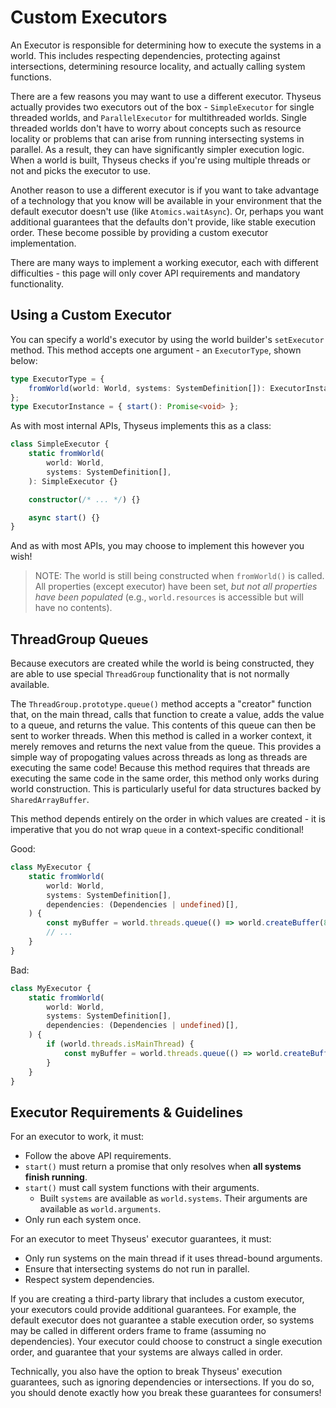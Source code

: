 # Custom Executors

An Executor is responsible for determining how to execute the systems in a
world. This includes respecting dependencies, protecting against intersections,
determining resource locality, and actually calling system functions.

There are a few reasons you may want to use a different executor. Thyseus
actually provides two executors out of the box - `SimpleExecutor` for single
threaded worlds, and `ParallelExecutor` for multithreaded worlds. Single
threaded worlds don't have to worry about concepts such as resource locality or
problems that can arise from running intersecting systems in parallel. As a
result, they can have significantly simpler execution logic. When a world is
built, Thyseus checks if you're using multiple threads or not and picks the
executor to use.

Another reason to use a different executor is if you want to take advantage of a
technology that you know will be available in your environment that the default
executor doesn't use (like `Atomics.waitAsync`). Or, perhaps you want additional
guarantees that the defaults don't provide, like stable execution order. These
become possible by providing a custom executor implementation.

There are many ways to implement a working executor, each with different
difficulties - this page will only cover API requirements and mandatory
functionality.

## Using a Custom Executor

You can specify a world's executor by using the world builder's `setExecutor`
method. This method accepts one argument - an `ExecutorType`, shown below:

```ts
type ExecutorType = {
	fromWorld(world: World, systems: SystemDefinition[]): ExecutorInstance;
};
type ExecutorInstance = { start(): Promise<void> };
```

As with most internal APIs, Thyseus implements this as a class:

```ts
class SimpleExecutor {
	static fromWorld(
		world: World,
		systems: SystemDefinition[],
	): SimpleExecutor {}

	constructor(/* ... */) {}

	async start() {}
}
```

And as with most APIs, you may choose to implement this however you wish!

> NOTE: The world is still being constructed when `fromWorld()` is called. All
> properties (except executor) have been set, _but not all properties have been
> populated_ (e.g., `world.resources` is accessible but will have no contents).

## ThreadGroup Queues

Because executors are created while the world is being constructed, they are
able to use special `ThreadGroup` functionality that is not normally available.

The `ThreadGroup.prototype.queue()` method accepts a "creator" function that, on
the main thread, calls that function to create a value, adds the value to a
queue, and returns the value. This contents of this queue can then be sent to
worker threads. When this method is called in a worker context, it merely
removes and returns the next value from the queue. This provides a simple way of
propogating values across threads as long as threads are executing the same
code! Because this method requires that threads are executing the same code in
the same order, this method only works during world construction. This is
particularly useful for data structures backed by `SharedArrayBuffer`.

This method depends entirely on the order in which values are created - it is
imperative that you do not wrap `queue` in a context-specific conditional!

Good:

```ts
class MyExecutor {
	static fromWorld(
		world: World,
		systems: SystemDefinition[],
		dependencies: (Dependencies | undefined)[],
	) {
		const myBuffer = world.threads.queue(() => world.createBuffer(8));
		// ...
	}
}
```

Bad:

```ts
class MyExecutor {
	static fromWorld(
		world: World,
		systems: SystemDefinition[],
		dependencies: (Dependencies | undefined)[],
	) {
		if (world.threads.isMainThread) {
			const myBuffer = world.threads.queue(() => world.createBuffer(8));
		}
	}
}
```

## Executor Requirements & Guidelines

For an executor to work, it must:

-   Follow the above API requirements.
-   `start()` must return a promise that only resolves when **all systems finish
    running**.
-   `start()` must call system functions with their arguments.
    -   Built `systems` are available as `world.systems`. Their arguments are
        available as `world.arguments`.
-   Only run each system once.

For an executor to meet Thyseus' executor guarantees, it must:

-   Only run systems on the main thread if it uses thread-bound arguments.
-   Ensure that intersecting systems do not run in parallel.
-   Respect system dependencies.

If you are creating a third-party library that includes a custom executor, your
executors could provide additional guarantees. For example, the default executor
does not guarantee a stable execution order, so systems may be called in
different orders frame to frame (assuming no dependencies). Your executor could
choose to construct a single execution order, and guarantee that your systems
are always called in order.

Technically, you also have the option to break Thyseus' execution guarantees,
such as ignoring dependencies or intersections. If you do so, you should denote
exactly how you break these guarantees for consumers!
